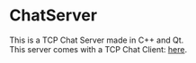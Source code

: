 # ChatServer
This is a TCP Chat Server made in C++ and Qt.  
This server comes with a TCP Chat Client: [here](https://github.com/aureleoules/ChatClientCPP).
